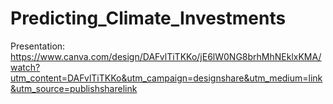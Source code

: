 # Predicting_Climate_Investments

Presentation:
https://www.canva.com/design/DAFvlTiTKKo/jE6lW0NG8brhMhNEklxKMA/watch?utm_content=DAFvlTiTKKo&utm_campaign=designshare&utm_medium=link&utm_source=publishsharelink

